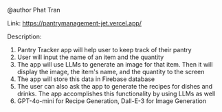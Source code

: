 @author Phat Tran

Link: https://pantrymanagement-jet.vercel.app/

Description:
1) Pantry Tracker app will help user to keep track of their pantry
2) User will input the name of an item and the quantity 
3) The app will use LLMs to generate an image for that item. Then it will display the image, the item's name, and the quantity to the screen
4) The app will store this data in Firebase database
5) The user can also ask the app to generate the recipes for dishes and drinks. The app accomplishes this functionality by using LLMs as well
6) GPT-4o-mini for Recipe Generation, Dall-E-3 for Image Generation